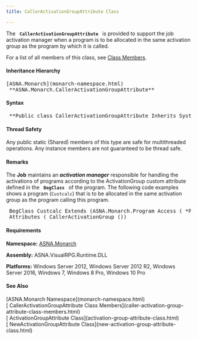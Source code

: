 ```yaml
---
title: CallerActivationGroupAttribute Class

---
```


The <code> **CallerActivationGroupAttribute** </code> is provided to support the job activation manager when a program is to be allocated in the same activation group as the program by which it is called.

For a list of all members of this class, see [Class Members](caller-activation-group-attribute-class-members.html).

#### Inheritance Hierarchy
<pre>[ASNA.Monarch](monarch-namespace.html)
 **ASNA.Monarch.CallerActivationGroupAttribute**   </pre>

#### Syntax
<pre class="syntax"> **Public class CallerActivationGroupAttribute Inherits System.Attribute** </pre>

#### Thread Safety
Any public static (Shared) members of this type are safe for multithreaded operations. Any instance members are not guaranteed to be thread safe.

#### Remarks
The **Job** maintains an ***activation manager*** responsible for handling the activations of programs according to the ActivationGroup custom attribute defined in the <code> **BegClass** </code> of the program. The following code examples shows a program (<code>Custcalc</code>) that is to be allocated in the same activation group as the program calling this program.
<pre class="example"> BegClass Custcalc Extends (ASNA.Monarch.Program Access ( *Public ) +
 Attributes ( CallerActivationGroup ())</pre>

<!-- start -->

#### Requirements
**Namespace:** [ASNA.Monarch](monarch-namespace.html)

**Assembly:** ASNA.VisualRPG.Runtime.DLL 

**Platforms:** Windows Server 2012, Windows Server 2012 R2, Windows Server 2016, Windows 7, Windows 8 Pro, Windows 10 Pro
<!-- end -->

#### See Also
<dl><dt>
        [ASNA.Monarch
      Namespace](monarch-namespace.html)</dt><dt>
        [
      CallerActivationGroupAttribute Class Members](caller-activation-group-attribute-class-members.html) 
     </dt><dt>[
      ActivationGroupAttribute Class](activation-group-attribute-class.html)</dt><dt>[
      NewActivationGroupAttribute Class](new-activation-group-attribute-class.html)</dt></dl>

